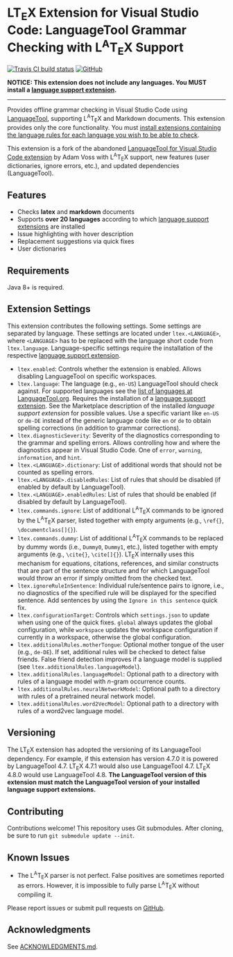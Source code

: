 # LT<sub>E</sub>X Extension for Visual Studio Code: LanguageTool Grammar Checking with L<sup>A</sup>T<sub>E</sub>X Support

[![Travis CI build status](https://api.travis-ci.org/valentjn/vscode-ltex.svg?branch=master)](https://www.travis-ci.org/valentjn/vscode-ltex)
[![GitHub](https://img.shields.io/badge/-fork%20me%20on%20GitHub-blue)](https://github.com/valentjn/vscode-ltex)

**NOTICE: This extension does not include any languages. You MUST install a [language support extension][lang-exts].**

___

Provides offline grammar checking in Visual Studio Code using [LanguageTool](https://languagetool.org/), supporting L<sup>A</sup>T<sub>E</sub>X and Markdown documents. This extension provides only the core functionality. You must [install extensions containing the language rules for each language you wish to be able to check][lang-exts].

This extension is a fork of the abandoned [LanguageTool for Visual Studio Code extension](https://github.com/adamvoss/vscode-languagetool) by Adam Voss with L<sup>A</sup>T<sub>E</sub>X support, new features (user dictionaries, ignore errors, etc.), and updated dependencies (LanguageTool).

## Features

* Checks **latex** and **markdown** documents
* Supports **over 20 languages** according to which [language support extensions][lang-exts] are installed
* Issue highlighting with hover description
* Replacement suggestions via quick fixes
* User dictionaries

## Requirements

Java 8+ is required.

## Extension Settings

This extension contributes the following settings. Some settings are separated by language. These settings are located under `ltex.<LANGUAGE>`, where `<LANGUAGE>` has to be replaced with the language short code from `ltex.language`. Language-specific settings require the installation of the respective [language support extension][lang-exts].

* `ltex.enabled`: Controls whether the extension is enabled. Allows disabling LanguageTool on specific workspaces.
* `ltex.language`: The language (e.g., `en-US`) LanguageTool should check against. For supported languages see the [list of languages at LanguageTool.org](https://languagetool.org/languages/). Requires the installation of a [language support extension][lang-exts]. See the Marketplace description of the installed *language support extension* for possible values. Use a specific variant like `en-US` or `de-DE` instead of the generic language code like `en` or `de` to obtain spelling corrections (in addition to grammar corrections).
* `ltex.diagnosticSeverity`: Severity of the diagnostics corresponding to the grammar and spelling errors. Allows controlling how and where the diagnostics appear in Visual Studio Code. One of `error`, `warning`, `information`, and `hint`.
* `ltex.<LANGUAGE>.dictionary`: List of additional words that should not be counted as spelling errors.
* `ltex.<LANGUAGE>.disabledRules`: List of rules that should be disabled (if enabled by default by LanguageTool).
* `ltex.<LANGUAGE>.enabledRules`: List of rules that should be enabled (if disabled by default by LanguageTool).
* `ltex.commands.ignore`: List of additional L<sup>A</sup>T<sub>E</sub>X commands to be ignored by the L<sup>A</sup>T<sub>E</sub>X parser, listed together with empty arguments (e.g., `\ref{}`, `\documentclass[]{}`).
* `ltex.commands.dummy`: List of additional L<sup>A</sup>T<sub>E</sub>X commands to be replaced by dummy words (i.e., `Dummy0`, `Dummy1`, etc.), listed together with empty arguments (e.g., `\cite{}`, `\cite[]{}`). LT<sub>E</sub>X internally uses this mechanism for equations, citations, references, and similar constructs that are part of the sentence structure and for which LanguageTool would throw an error if simply omitted from the checked text.
* `ltex.ignoreRuleInSentence`: Individual rule/sentence pairs to ignore, i.e., no diagnostics of the specified rule will be displayed for the specified sentence. Add sentences by using the `Ignore in this sentence` quick fix.
* `ltex.configurationTarget`: Controls which `settings.json` to update when using one of the quick fixes. `global` always updates the global configuration, while `workspace` updates the workspace configuration if currently in a workspace, otherwise the global configuration.
* `ltex.additionalRules.motherTongue`: Optional mother tongue of the user (e.g., `de-DE`). If set, additional rules will be checked to detect false friends. False friend detection improves if a language model is supplied (see `ltex.additionalRules.languageModel`).
* `ltex.additionalRules.languageModel`: Optional path to a directory with rules of a language model with *n*-gram occurrence counts.
* `ltex.additionalRules.neuralNetworkModel`: Optional path to a directory with rules of a pretrained neural network model.
* `ltex.additionalRules.word2VecModel`: Optional path to a directory with rules of a word2vec language model.

## Versioning

The LT<sub>E</sub>X extension has adopted the versioning of its LanguageTool dependency. For example, if this extension has version 4.7.0 it is powered by LanguageTool 4.7. LT<sub>E</sub>X 4.7.1 would also use LanguageTool 4.7. LT<sub>E</sub>X 4.8.0 would use LanguageTool 4.8. **The LanguageTool version of this extension must match the LanguageTool version of your installed language support extensions.**

## Contributing

Contributions welcome! This repository uses Git submodules. After cloning, be sure to run `git submodule update --init`.

## Known Issues

* The L<sup>A</sup>T<sub>E</sub>X parser is not perfect. False positives are sometimes reported as errors. However, it is impossible to fully parse L<sup>A</sup>T<sub>E</sub>X without compiling it.

Please report issues or submit pull requests on [GitHub](https://github.com/valentjn/vscode-ltex).

## Acknowledgments

See [ACKNOWLEDGMENTS.md](./ACKNOWLEDGMENTS.md).

[lang-exts]: https://marketplace.visualstudio.com/search?term=ltex&target=VSCode
